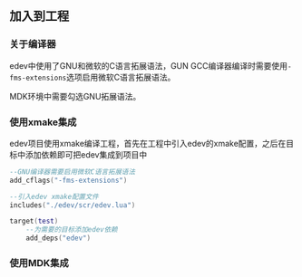 ## 加入到工程
### 关于编译器
edev中使用了GNU和微软的C语言拓展语法，GUN GCC编译器编译时需要使用`-fms-extensions`选项启用微软C语言拓展语法。

MDK环境中需要勾选GNU拓展语法。

### 使用xmake集成
edev项目使用xmake编译工程，首先在工程中引入edev的xmake配置，之后在目标中添加依赖即可把edev集成到项目中
```lua
--GNU编译器需要启用微软C语言拓展语法
add_cflags("-fms-extensions")

--引入edev xmake配置文件
includes("./edev/scr/edev.lua")

target(test)
    --为需要的目标添加edev依赖
	add_deps("edev")

```

### 使用MDK集成







